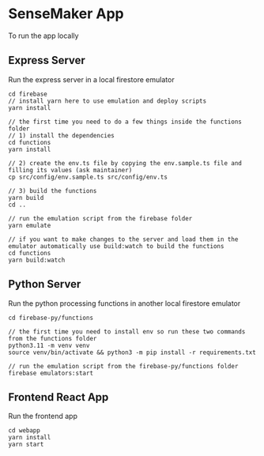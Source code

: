 # SenseMaker App

To run the app locally

## Express Server

Run the express server in a local firestore emulator

```
cd firebase
// install yarn here to use emulation and deploy scripts
yarn install

// the first time you need to do a few things inside the functions folder
// 1) install the dependencies
cd functions
yarn install 

// 2) create the env.ts file by copying the env.sample.ts file and filling its values (ask maintainer)
cp src/config/env.sample.ts src/config/env.ts

// 3) build the functions 
yarn build
cd ..

// run the emulation script from the firebase folder
yarn emulate

// if you want to make changes to the server and load them in the emulator automatically use build:watch to build the functions
cd functions
yarn build:watch

```

## Python Server

Run the python processing functions in another local firestore emulator

```
cd firebase-py/functions  

// the first time you need to install env so run these two commands from the functions folder
python3.11 -m venv venv
source venv/bin/activate && python3 -m pip install -r requirements.txt

// run the emulation script from the firebase-py/functions folder
firebase emulators:start
```

## Frontend React App

Run the frontend app

```
cd webapp
yarn install
yarn start
```
